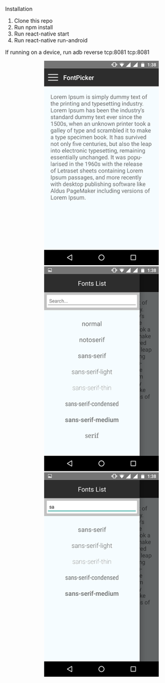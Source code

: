 Installation

1) Clone this repo
2) Run npm install
3) Run react-native start
4) Run react-native run-android

If running on a device, run adb reverse tcp:8081 tcp:8081

<p align="center">
<img src="https://github.com/frontend-git/ReactNative/blob/master/AwesomeProject/AwesomeProject/Screenshot_20170215-133814.png" width="300"/>
<img src="https://github.com/frontend-git/ReactNative/blob/master/AwesomeProject/AwesomeProject/Screenshot_20170215-133822.png" width="300"/>
<img src="https://github.com/frontend-git/ReactNative/blob/master/AwesomeProject/AwesomeProject/Screenshot_20170215-133842.png" width="300"/>
</p>
